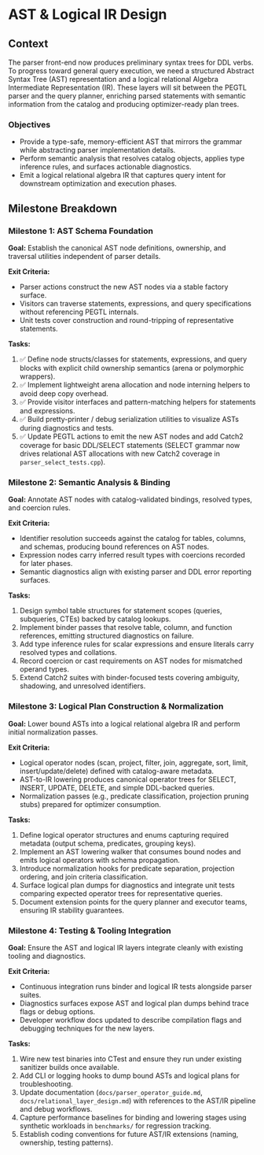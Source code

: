 # AST & Logical IR Design

## Context
The parser front-end now produces preliminary syntax trees for DDL verbs. To progress toward general query execution, we need a structured Abstract Syntax Tree (AST) representation and a logical relational Algebra Intermediate Representation (IR). These layers will sit between the PEGTL parser and the query planner, enriching parsed statements with semantic information from the catalog and producing optimizer-ready plan trees.

### Objectives
- Provide a type-safe, memory-efficient AST that mirrors the grammar while abstracting parser implementation details.
- Perform semantic analysis that resolves catalog objects, applies type inference rules, and surfaces actionable diagnostics.
- Emit a logical relational algebra IR that captures query intent for downstream optimization and execution phases.

## Milestone Breakdown

### Milestone 1: AST Schema Foundation
**Goal:** Establish the canonical AST node definitions, ownership, and traversal utilities independent of parser details.

**Exit Criteria:**
- Parser actions construct the new AST nodes via a stable factory surface.
- Visitors can traverse statements, expressions, and query specifications without referencing PEGTL internals.
- Unit tests cover construction and round-tripping of representative statements.

**Tasks:**
1. ✅ Define node structs/classes for statements, expressions, and query blocks with explicit child ownership semantics (arena or polymorphic wrappers).
2. ✅ Implement lightweight arena allocation and node interning helpers to avoid deep copy overhead.
3. ✅ Provide visitor interfaces and pattern-matching helpers for statements and expressions.
4. ✅ Build pretty-printer / debug serialization utilities to visualize ASTs during diagnostics and tests.
5. ✅ Update PEGTL actions to emit the new AST nodes and add Catch2 coverage for basic DDL/SELECT statements (SELECT grammar now drives relational AST allocations with new Catch2 coverage in `parser_select_tests.cpp`).

### Milestone 2: Semantic Analysis & Binding
**Goal:** Annotate AST nodes with catalog-validated bindings, resolved types, and coercion rules.

**Exit Criteria:**
- Identifier resolution succeeds against the catalog for tables, columns, and schemas, producing bound references on AST nodes.
- Expression nodes carry inferred result types with coercions recorded for later phases.
- Semantic diagnostics align with existing parser and DDL error reporting surfaces.

**Tasks:**
1. Design symbol table structures for statement scopes (queries, subqueries, CTEs) backed by catalog lookups.
2. Implement binder passes that resolve table, column, and function references, emitting structured diagnostics on failure.
3. Add type inference rules for scalar expressions and ensure literals carry resolved types and collations.
4. Record coercion or cast requirements on AST nodes for mismatched operand types.
5. Extend Catch2 suites with binder-focused tests covering ambiguity, shadowing, and unresolved identifiers.

### Milestone 3: Logical Plan Construction & Normalization
**Goal:** Lower bound ASTs into a logical relational algebra IR and perform initial normalization passes.

**Exit Criteria:**
- Logical operator nodes (scan, project, filter, join, aggregate, sort, limit, insert/update/delete) defined with catalog-aware metadata.
- AST-to-IR lowering produces canonical operator trees for SELECT, INSERT, UPDATE, DELETE, and simple DDL-backed queries.
- Normalization passes (e.g., predicate classification, projection pruning stubs) prepared for optimizer consumption.

**Tasks:**
1. Define logical operator structures and enums capturing required metadata (output schema, predicates, grouping keys).
2. Implement an AST lowering walker that consumes bound nodes and emits logical operators with schema propagation.
3. Introduce normalization hooks for predicate separation, projection ordering, and join criteria classification.
4. Surface logical plan dumps for diagnostics and integrate unit tests comparing expected operator trees for representative queries.
5. Document extension points for the query planner and executor teams, ensuring IR stability guarantees.

### Milestone 4: Testing & Tooling Integration
**Goal:** Ensure the AST and logical IR layers integrate cleanly with existing tooling and diagnostics.

**Exit Criteria:**
- Continuous integration runs binder and logical IR tests alongside parser suites.
- Diagnostics surfaces expose AST and logical plan dumps behind trace flags or debug options.
- Developer workflow docs updated to describe compilation flags and debugging techniques for the new layers.

**Tasks:**
1. Wire new test binaries into CTest and ensure they run under existing sanitizer builds once available.
2. Add CLI or logging hooks to dump bound ASTs and logical plans for troubleshooting.
3. Update documentation (`docs/parser_operator_guide.md`, `docs/relational_layer_design.md`) with references to the AST/IR pipeline and debug workflows.
4. Capture performance baselines for binding and lowering stages using synthetic workloads in `benchmarks/` for regression tracking.
5. Establish coding conventions for future AST/IR extensions (naming, ownership, testing patterns).
